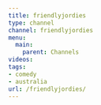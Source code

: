```yaml
---
title: friendlyjordies
type: channel
channel: friendlyjordies
menu:
  main:
    parent: Channels
videos:
tags:
- comedy
- australia
url: /friendlyjordies/
---
```

